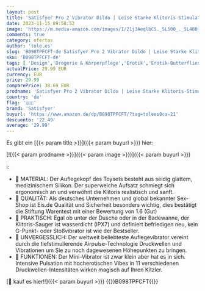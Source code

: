 ```yaml
---
layout: post
title: 'Satisfyer Pro 2 Vibrator Dildo | Leise Starke Klitoris-Stimulation | Sex-Spielzeug Geschenk für Frauen | Extrem Erotisches Sexspielzeug | Druckwellenvibrator mit Vibrationen | Stimulator Toy Damen'
date: 2023-11-15 09:58:52
image: 'https://m.media-amazon.com/images/I/21j3AeqlbCS._SL500_._SL400_.jpg'
comments: true
category: ofertas
author: 'tole.es'
slug: 'B098TPFCFT-de Satisfyer Pro 2 Vibrator Dildo | Leise Starke Klitoris-...'
sku: 'B098TPFCFT-de'
tags: [ 'Design','Drogerie & Körperpflege','Erotik','Erotik-Butterflies','Regular Stores','Sexspielzeug','Shops','Vibratoren','satisfyer','🇩🇪', ]
actualPrice: 29.99 EUR
currency: EUR
price: 29.99
comparePrice: 38.69 EUR
prodname: 'Satisfyer Pro 2 Vibrator Dildo | Leise Starke Klitoris-Stimulation | Sex-Spielzeug Geschenk für Frauen | Extrem Erotisches Sexspielzeug | Druckwellenvibrator mit Vibrationen | Stimulator Toy Damen'
country: 'de'
flag: '🇩🇪'
brand: 'Satisfyer'
buyurl: 'https://www.amazon.de/dp/B098TPFCFT/?tag=tolees0ca-21'
descuento: '22.49'
average: '29.99'
---
```


Es gibt ein [{{< param title >}}]({{< param buyurl >}}) hier:

[![{{< param prodname >}}]({{< param image >}})]({{< param buyurl >}})

ℹ️:

- 👄 MATERIAL: Der Auflegekopf des Toysets besteht aus seidig glattem, medizinischem Silikon. Der superweiche Aufsatz schmiegt sich ergonomisch an und verwöhnt die Klitoris realistisch und sanft.
- 👄 QUALITÄT: Als deutsches Unternehmen und global bekannter Sex-Shop ist Eis.de Qualität und Sicherheit besonders wichtig, dies bestätigt die Stiftung Warentest mit einer Bewertung von 1.6 (Gut)
- 👄 PRAKTISCH: Egal ob unter der Dusche oder in der Badewanne, der Klitoris-Sauger ist wasserdicht (IPX7) und definiert befriedigen neu, kein G-Punkt- oder Stoßvibrator ist wie der Bestseller.
- 👄 UNVERGESSLICH: Der weltweit beliebteste Auflegevibrator vereint durch die tiefstimulierende Airpulse-Technologie Druckwellen und Vibrationen um Sie zu noch dagewesenen Höhepunkten zu bringen.
- 👄 FUNKTIONEN: Der Mini-Vibrator ist zwar klein aber hat es in sich. Intensive Pulsation mit hocherotischen Vibes in 11 verschiedenen Druckwellen-Intensitäten wirken magisch auf Ihren Kitzler.

[🛒 kauf es hier!!]({{< param buyurl >}})
{{<world>}}B098TPFCFT{{</world>}}

